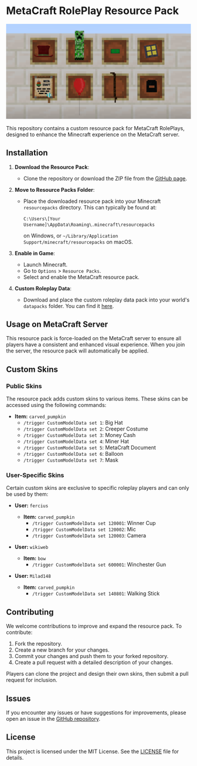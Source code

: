 # MetaCraft RolePlay Resource Pack

![Screenshot](screen.png)

This repository contains a custom resource pack for MetaCraft RolePlays, designed to enhance the Minecraft experience on the MetaCraft server.

## Installation

1. **Download the Resource Pack**:
   - Clone the repository or download the ZIP file from the [GitHub page](https://github.com/metacraftsmp/resource-pack).

2. **Move to Resource Packs Folder**:
   - Place the downloaded resource pack into your Minecraft `resourcepacks` directory. This can typically be found at:
     ```
     C:\Users\[Your Username]\AppData\Roaming\.minecraft\resourcepacks
     ```
     on Windows, or `~/Library/Application Support/minecraft/resourcepacks` on macOS.

3. **Enable in Game**:
   - Launch Minecraft.
   - Go to `Options` > `Resource Packs`.
   - Select and enable the MetaCraft resource pack.

4. **Custom Roleplay Data**:
   - Download and place the custom roleplay data pack into your world's `datapacks` folder. You can find it [here](https://github.com/MukiTanuki/custom_roleplay_data).

## Usage on MetaCraft Server

This resource pack is force-loaded on the MetaCraft server to ensure all players have a consistent and enhanced visual experience. When you join the server, the resource pack will automatically be applied.

## Custom Skins

### Public Skins

The resource pack adds custom skins to various items. These skins can be accessed using the following commands:

- **Item:** `carved_pumpkin`
  - `/trigger CustomModelData set 1`: Big Hat
  - `/trigger CustomModelData set 2`: Creeper Costume
  - `/trigger CustomModelData set 3`: Money Cash
  - `/trigger CustomModelData set 4`: Miner Hat
  - `/trigger CustomModelData set 5`: MetaCraft Document
  - `/trigger CustomModelData set 6`: Balloon
  - `/trigger CustomModelData set 7`: Mask

### User-Specific Skins

Certain custom skins are exclusive to specific roleplay players and can only be used by them:

- **User:** `fercius`
  - **Item:** `carved_pumpkin`
    - `/trigger CustomModelData set 120001`: Winner Cup
    - `/trigger CustomModelData set 120002`: Mic
    - `/trigger CustomModelData set 120003`: Camera

- **User:** `wikiweb`
  - **Item:** `bow`
    - `/trigger CustomModelData set 600001`: Winchester Gun

- **User:** `Milad148`
   - **Item:** `carved_pumpkin`
      - `/trigger CustomModelData set 140801`: Walking Stick

## Contributing

We welcome contributions to improve and expand the resource pack. To contribute:

1. Fork the repository.
2. Create a new branch for your changes.
3. Commit your changes and push them to your forked repository.
4. Create a pull request with a detailed description of your changes.

Players can clone the project and design their own skins, then submit a pull request for inclusion.

## Issues

If you encounter any issues or have suggestions for improvements, please open an issue in the [GitHub repository](https://github.com/metacraftsmp/resource-pack/issues).

## License

This project is licensed under the MIT License. See the [LICENSE](LICENSE) file for details.
